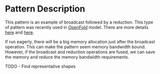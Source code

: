 # Pattern Description
This pattern is an example of broadcast followed by a reduction. This type of pattern was recently
used in [OpenFold](https://github.com/aqlaboratory/openfold) model. There are more details
[here](https://github.com/facebookresearch/xformers/pull/160) and [here](https://github.com/pytorch/pytorch/issues/69654). 

If run eagerly, there will be a big
memory allocation just after the broadcast operation. This can make the pattern seem memory
bandwidth bound. However, if the broadcast and reduction operations are fused, we can save the
memory and reduce the memory bandwidth requirements.


TODO - Find representative shapes
